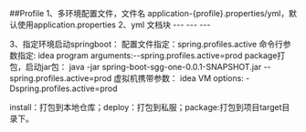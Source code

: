 ##Profile
1、多环境配置文件，文件名 application-{profile}.properties/yml，默认使用application.properties
2、yml 文档块 ---  ---  ---

3、指定环境启动springboot：
配置文件指定：spring.profiles.active
命令行参数指定:
    idea 
        program arguments:--spring.profiles.active=prod
    package打包，启动jar包：
        java -jar spring-boot-sgg-one-0.0.1-SNAPSHOT.jar --spring.profiles.active=prod
虚拟机携带参数：
    idea
        VM options: -Dspring.profiles.active=prod


install：打包到本地仓库；deploy：打包到私服；package:打包到项目target目录下。
